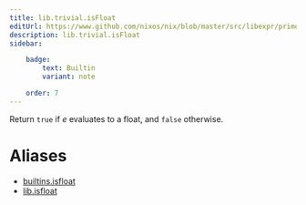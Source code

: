 ```yaml
---
title: lib.trivial.isFloat
editUrl: https://www.github.com/nixos/nix/blob/master/src/libexpr/primops.cc
description: lib.trivial.isFloat
sidebar:

    badge:
        text: Builtin
        variant: note

    order: 7
---
```


Return `true` if *e* evaluates to a float, and `false` otherwise.


# Aliases

- [builtins.isfloat](/nix-doc-comments/reference/builtins/builtins-isfloat)
- [lib.isfloat](/nix-doc-comments/reference/lib/lib-isfloat)


